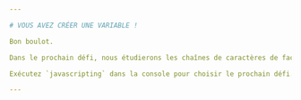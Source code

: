 ```yaml
---

# VOUS AVEZ CRÉER UNE VARIABLE !

Bon boulot.

Dans le prochain défi, nous étudierons les chaînes de caractères de façon plus précise.

Exécutez `javascripting` dans la console pour choisir le prochain défi.

---
```

